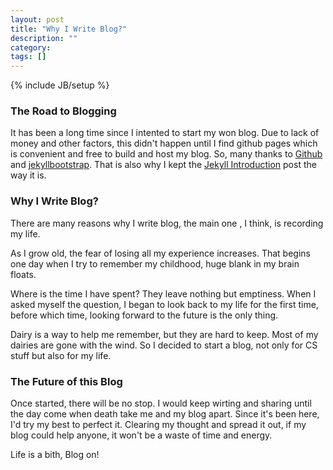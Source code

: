 ```yaml
---
layout: post
title: "Why I Write Blog?"
description: ""
category: 
tags: []
---
```

{% include JB/setup %}

### The Road to Blogging

It has been a long time since I intented to start my won blog.
Due to lack of money and other factors, this didn't happen until I find github pages which is convenient and free to build and host my blog. So,
many thanks to [Github](http://www.github.com) and [jekyllbootstrap](http://jekyllbootstrap.com). That is also why I kept the [Jekyll Introduction](http://jackwucode.github.io/lessons/2011/12/29/jekyll-introduction/) post the way it is.


### Why I Write Blog?

There are many reasons why I write blog, the main one , I think, is recording my life.

As I grow old, the fear of losing all my experience increases. That begins one day when I try to remember my childhood, huge blank in my brain floats.

Where is the time I have spent? They leave nothing but emptiness. When I asked myself the question, I began to look back to my life for the first time, before which time, looking forward to the future is the only thing.

Dairy is a way to help me remember, but they are hard to keep. Most of my dairies are gone with the wind. So I decided to start a blog, not only for CS stuff but also for my life.

### The Future of this Blog
Once started, there will be no stop. I would keep wirting and sharing until the day come when death take me and my blog apart. Since it's been here, I'd try my best to perfect it. Clearing my thought and spread it out, if my blog could help anyone, it won't be a waste of time and energy.

Life is a bith, Blog on!

